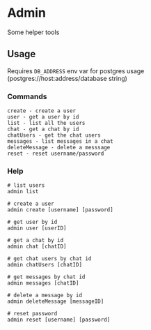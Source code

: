 # Admin 

Some helper tools

## Usage

Requires `DB_ADDRESS` env var for postgres usage (postgres://host:address/database string)

### Commands

```
create - create a user
user - get a user by id
list - list all the users
chat - get a chat by id
chatUsers - get the chat users
messages - list messages in a chat
deleteMessage - delete a messsage
reset - reset username/password
```

### Help

```
# list users
admin list

# create a user
admin create [username] [password]

# get user by id
admin user [userID]

# get a chat by id
admin chat [chatID]

# get chat users by chat id
admin chatUsers [chatID]

# get messages by chat id
admin messages [chatID]

# delete a message by id
admin deleteMessage [messageID]

# reset password
admin reset [username] [password]
```
